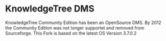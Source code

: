 KnowledgeTree DMS
=====

KnowledgeTree Community Edition has been an OpenSource DMS. 
By 2012 the Community Edition was not longer supportet and removed from Sourceforge. 
This Fork is based on the latest OS Version 3.7.0.2


